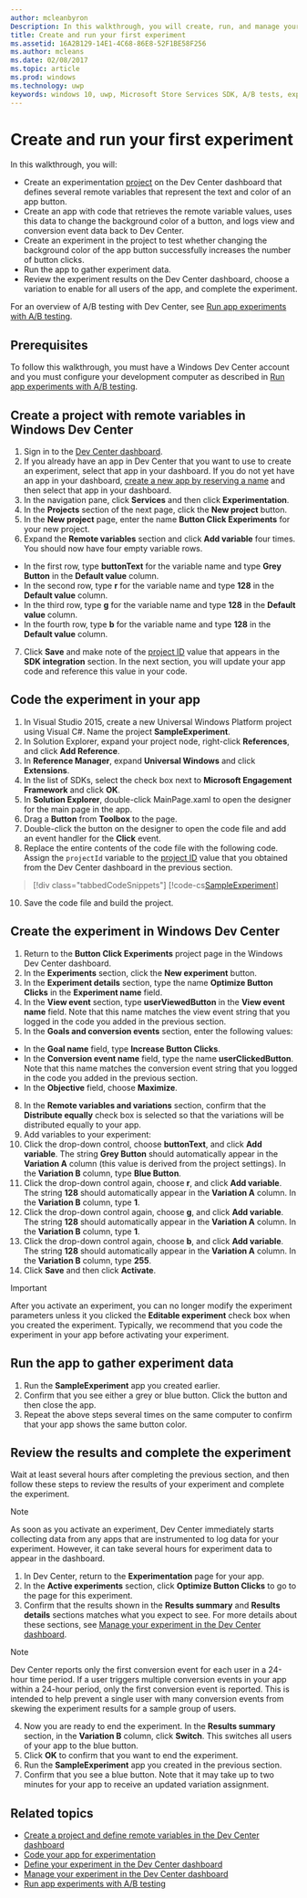 ```yaml
---
author: mcleanbyron
Description: In this walkthrough, you will create, run, and manage your first experiment with A/B testing.
title: Create and run your first experiment
ms.assetid: 16A2B129-14E1-4C68-86E8-52F1BE58F256
ms.author: mcleans
ms.date: 02/08/2017
ms.topic: article
ms.prod: windows
ms.technology: uwp
keywords: windows 10, uwp, Microsoft Store Services SDK, A/B tests, experiments
---
```


# Create and run your first experiment

In this walkthrough, you will:
* Create an experimentation [project](run-app-experiments-with-a-b-testing.md#terms) on the Dev Center dashboard that defines several remote variables that represent the text and color of an app button.
* Create an app with code that retrieves the remote variable values, uses this data to change the background color of a button, and logs view and conversion event data back to Dev Center.
* Create an experiment in the project to test whether changing the background color of the app button successfully increases the number of button clicks.
* Run the app to gather experiment data.
* Review the experiment results on the Dev Center dashboard, choose a variation to enable for all users of the app, and complete the experiment.

For an overview of A/B testing with Dev Center, see [Run app experiments with A/B testing](run-app-experiments-with-a-b-testing.md).

## Prerequisites

To follow this walkthrough, you must have a Windows Dev Center account and you must configure your development computer as described in [Run app experiments with A/B testing](run-app-experiments-with-a-b-testing.md).

## Create a project with remote variables in Windows Dev Center

1. Sign in to the [Dev Center dashboard](https://dev.windows.com/overview).
2. If you already have an app in Dev Center that you want to use to create an experiment, select that app in your dashboard. If you do not yet have an app in your dashboard, [create a new app by reserving a name](../publish/create-your-app-by-reserving-a-name.md) and then select that app in your dashboard.
3. In the navigation pane, click **Services** and then click **Experimentation**.
4. In the **Projects** section of the next page, click the **New project** button.
5. In the **New project** page, enter the name **Button Click Experiments** for your new project.
6. Expand the **Remote variables** section and click **Add variable** four times. You should now have four empty variable rows.
  * In the first row, type **buttonText** for the variable name and type **Grey Button** in the **Default value** column.
  * In the second row, type **r** for the variable name and type **128** in the **Default value** column.
  * In the third row, type **g** for the variable name and type **128** in the **Default value** column.
  * In the fourth row, type **b** for the variable name and type **128** in the **Default value** column.
7. Click **Save** and make note of the [project ID](run-app-experiments-with-a-b-testing.md#terms) value that appears in the **SDK integration** section. In the next section, you will update your app code and reference this value in your code.

## Code the experiment in your app

1. In Visual Studio 2015, create a new Universal Windows Platform project using Visual C#. Name the project **SampleExperiment**.
2. In Solution Explorer, expand your project node, right-click **References**, and click **Add Reference**.
3. In **Reference Manager**, expand **Universal Windows** and click **Extensions**.
4. In the list of SDKs, select the check box next to **Microsoft Engagement Framework** and click **OK**.
5. In **Solution Explorer**, double-click MainPage.xaml to open the designer for the main page in the app.
6. Drag a **Button** from **Toolbox** to the page.
7. Double-click the button on the designer to open the code file and add an event handler for the **Click** event.  
8. Replace the entire contents of the code file with the following code. Assign the ```projectId``` variable to the [project ID](run-app-experiments-with-a-b-testing.md#terms) value that you obtained from the Dev Center dashboard in the previous section.

  > [!div class="tabbedCodeSnippets"]
  [!code-cs[SampleExperiment](./code/StoreSDKSamples/cs/ExperimentPage.xaml.cs#SampleExperiment)]

10. Save the code file and build the project.

## Create the experiment in Windows Dev Center

1. Return to the **Button Click Experiments** project page in the Windows Dev Center dashboard.
2. In the **Experiments** section, click the **New experiment** button.
5. In the **Experiment details** section, type the name **Optimize Button Clicks** in the **Experiment name** field.
6. In the **View event** section, type **userViewedButton** in the **View event name** field. Note that this name matches the view event string that you logged in the code you added in the previous section.
7. In the **Goals and conversion events** section, enter the following values:
  * In the **Goal name** field, type **Increase Button Clicks**.
  * In the **Conversion event name** field, type the name **userClickedButton**. Note that this name matches the conversion event string that you logged in the code you added in the previous section.
  * In the **Objective** field, choose **Maximize**.
8. In the **Remote variables and variations** section, confirm that the **Distribute equally** check box is selected so that the variations will be distributed equally to your app.
9. Add variables to your experiment:
  9. Click the drop-down control, choose **buttonText**, and click **Add variable**. The string **Grey Button** should automatically appear in the **Variation A** column (this value is derived from the project settings). In the **Variation B** column, type **Blue Button**.
  9. Click the drop-down control again, choose **r**, and click **Add variable**. The string **128** should automatically appear in the **Variation A** column. In the **Variation B** column, type **1**.
  9. Click the drop-down control again, choose **g**, and click **Add variable**. The string **128** should automatically appear in the **Variation A** column. In the **Variation B** column, type **1**.  
  9. Click the drop-down control again, choose **b**, and click **Add variable**. The string **128** should automatically appear in the **Variation A** column. In the **Variation B** column, type **255**.  
10. Click **Save** and then click **Activate**.

> [!IMPORTANT]
> After you activate an experiment, you can no longer modify the experiment parameters unless it you clicked the **Editable experiment** check box when you created the experiment. Typically, we recommend that you code the experiment in your app before activating your experiment.

## Run the app to gather experiment data

1. Run the **SampleExperiment** app you created earlier.
2. Confirm that you see either a grey or blue button. Click the button and then close the app.
3. Repeat the above steps several times on the same computer to confirm that your app shows the same button color.

## Review the results and complete the experiment

Wait at least several hours after completing the previous section, and then follow these steps to review the results of your experiment and complete the experiment.

> [!NOTE]
> As soon as you activate an experiment, Dev Center immediately starts collecting data from any apps that are instrumented to log data for your experiment. However, it can take several hours for experiment data to appear in the dashboard.

1. In Dev Center, return to the **Experimentation** page for your app.
2. In the **Active experiments** section, click **Optimize Button Clicks** to go to the page for this experiment.
3. Confirm that the results shown in the **Results summary** and **Results details** sections matches what you expect to see. For more details about these sections, see [Manage your experiment in the Dev Center dashboard](manage-your-experiment.md#review-the-results-of-your-experiment).
  > [!NOTE]
  > Dev Center reports only the first conversion event for each user in a 24-hour time period. If a user triggers multiple conversion events in your app within a 24-hour period, only the first conversion event is reported. This is intended to help prevent a single user with many conversion events from skewing the experiment results for a sample group of users.
4. Now you are ready to end the experiment. In the **Results summary** section, in the **Variation B** column, click **Switch**. This switches all users of your app to the blue button.
5. Click **OK** to confirm that you want to end the experiment.
6. Run the **SampleExperiment** app you created in the previous section.
7. Confirm that you see a blue button. Note that it may take up to two minutes for your app to receive an updated variation assignment.

## Related topics

* [Create a project and define remote variables in the Dev Center dashboard](create-a-project-and-define-remote-variables-in-the-dev-center-dashboard.md)
* [Code your app for experimentation](code-your-experiment-in-your-app.md)
* [Define your experiment in the Dev Center dashboard](define-your-experiment-in-the-dev-center-dashboard.md)
* [Manage your experiment in the Dev Center dashboard](manage-your-experiment.md)
* [Run app experiments with A/B testing](run-app-experiments-with-a-b-testing.md)
